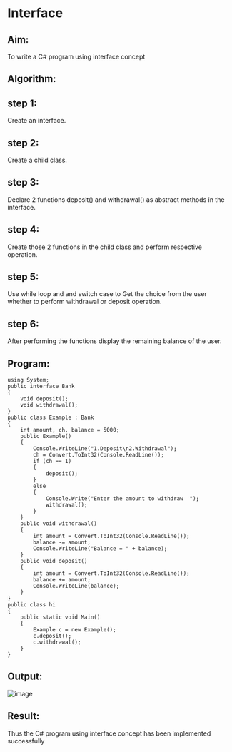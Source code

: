# Interface

## Aim:
To write a C# program using interface concept


## Algorithm:
## step 1:
Create an interface.

## step 2:
Create a child class.

## step 3:
Declare 2 functions deposit() and withdrawal() as abstract methods in the interface.

## step 4:
Create those 2 functions in the child class and perform respective operation.

## step 5:
Use while loop and and switch case to Get the choice from the user whether to perform withdrawal or deposit operation.

## step 6:
After performing the functions display the remaining balance of the user.

## Program:
```
using System;
public interface Bank
{
    void deposit();
    void withdrawal();
}
public class Example : Bank
{
    int amount, ch, balance = 5000;
    public Example()
    {
        Console.WriteLine("1.Deposit\n2.Withdrawal");
        ch = Convert.ToInt32(Console.ReadLine());
        if (ch == 1)
        {
            deposit();
        }
        else
        {
            Console.Write("Enter the amount to withdraw  ");
            withdrawal();
        }
    }
    public void withdrawal()
    {
        int amount = Convert.ToInt32(Console.ReadLine());
        balance -= amount;
        Console.WriteLine("Balance = " + balance);
    }
    public void deposit()
    {
        int amount = Convert.ToInt32(Console.ReadLine());
        balance += amount;
        Console.WriteLine(balance);
    }
}
public class hi
{
    public static void Main()
    {
        Example c = new Example();
        c.deposit();
        c.withdrawal();
    }
}
```


## Output:
![image](https://github.com/Rakshithadevi/Interface/assets/94165326/ad72a2ec-2fbe-4472-98c2-34f0412ed9f2)



## Result:
Thus the C# program using interface concept has been implemented successfully

